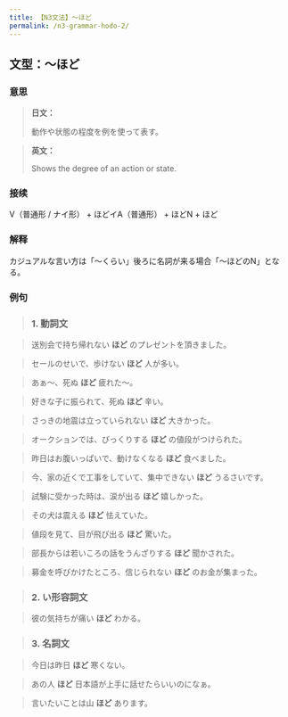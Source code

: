 ```yaml
---
title: 【N3文法】〜ほど
permalink: /n3-grammar-hodo-2/
---
```


## 文型：〜ほど

### 意思

> **日文：**
> 
> 動作や状態の程度を例を使って表す。


> **英文：**
> 
> Shows the degree of an action or state.


### 接续

V（普通形 / ナイ形） + ほどイA（普通形） + ほどN + ほど

### 解释

カジュアルな言い方は「～くらい」後ろに名詞が来る場合「〜ほどのN」となる。

### 例句

> ### 1\. 動詞文

> 送別会で持ち帰れない **ほど** のプレゼントを頂きました。

> セールのせいで、歩けない **ほど** 人が多い。

> あぁ〜、死ぬ **ほど** 疲れた〜。

> 好きな子に振られて、死ぬ **ほど** 辛い。

> さっきの地震は立っていられない **ほど** 大きかった。

> オークションでは、びっくりする **ほど** の値段がつけられた。

> 昨日はお腹いっぱいで、動けなくなる **ほど** 食べました。

> 今、家の近くで工事をしていて、集中できない **ほど** うるさいです。

> 試験に受かった時は、涙が出る **ほど** 嬉しかった。

> その犬は震える **ほど** 怯えていた。

> 値段を見て、目が飛び出る **ほど** 驚いた。

> 部長からは若いころの話をうんざりする **ほど** 聞かされた。

> 募金を呼びかけたところ、信じられない **ほど** のお金が集まった。

> ### 2\. い形容詞文

> 彼の気持ちが痛い **ほど** わかる。

> ### 3\. 名詞文

> 今日は昨日 **ほど** 寒くない。

> あの人 **ほど** 日本語が上手に話せたらいいのになぁ。

> 言いたいことは山 **ほど** あります。

